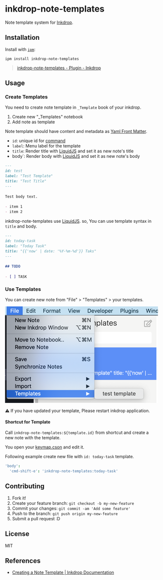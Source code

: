 # inkdrop-note-templates

Note template system for [Inkdrop](https://inkdrop.app).

## Installation

Install with [`ipm`](https://docs.inkdrop.app/manual/extend-inkdrop-with-plugins):

    ipm install inkdrop-note-templates

> [inkdrop-note-templates - Plugin - Inkdrop](https://my.inkdrop.app/plugins/inkdrop-note-templates)

## Usage

### Create Templates

You need to create note template in `_Template` book of your inkdrop.

1. Create new "_Templates" notebook
2. Add note as template  

Note template should have content and metadata as [Yaml Front Matter](https://jekyllrb.com/docs/front-matter/).

- `id`: unique id for [command](https://docs.inkdrop.app/manual/list-of-commands)
- `label`: Menu label for the template
- `title`: Render title with [LiquidJS](https://liquidjs.com/) and set it as new note's title 
- body`: Render body with [LiquidJS](https://liquidjs.com/) and set it as new note's body
 
```markdown
---
id: test
label: "Test Template"
title: "Test Title"
---

Test body text.

- item 1
- item 2
```

inkdrop-note-templates use [LiquidJS](https://liquidjs.com/).
so, You can use template syntax in `title` and body.

```markdown
---
id: today-task
label: "Today Task"
title: "{{'now' | date: '%Y-%m-%d'}} Taks"
---

## TODO

- [ ] TASK
```

### Use Templates

You can create new note from "File" > "Templates" > your templates.

![template menu](docs/resources/template.png)

:warning: If you have updated your template, Please restart inkdrop application.

#### Shortcut for Template

Call `inkdrop-note-templates:${template.id}` from shortcut and create a new note with the template.

You open your [keymap.cson](https://docs.inkdrop.app/manual/customizing-keybindings) and edit it.

Following example create new file with `id: today-task` template.

```cson
'body':
  'cmd-shift-e': 'inkdrop-note-templates:today-task'
```

## Contributing

1. Fork it!
2. Create your feature branch: `git checkout -b my-new-feature`
3. Commit your changes: `git commit -am 'Add some feature'`
4. Push to the branch: `git push origin my-new-feature`
5. Submit a pull request :D

## License

MIT

## References

- [Creating a Note Template | Inkdrop Documentation](https://docs.inkdrop.app/manual/creating-a-note-template)
